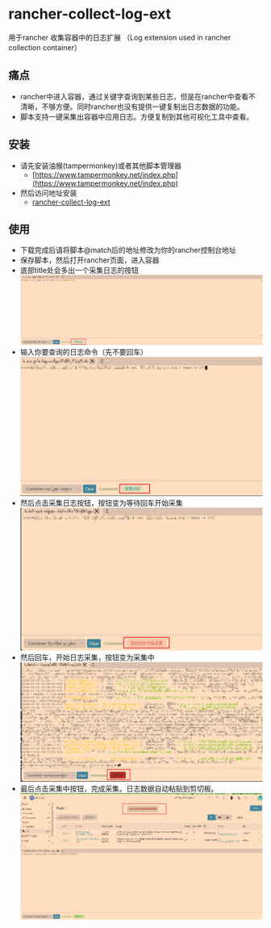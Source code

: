 # rancher-collect-log-ext
用于rancher 收集容器中的日志扩展 （Log extension used in rancher collection container）

## 痛点
- rancher中进入容器，通过关键字查询到某些日志，但是在rancher中查看不清晰，不够方便。同时rancher也没有提供一键复制出日志数据的功能。
- 脚本支持一键采集出容器中应用日志。方便复制到其他可视化工具中查看。

## 安装
- 请先安装油猴(tampermonkey)或者其他脚本管理器
  - [https://www.tampermonkey.net/index.php](https://www.tampermonkey.net/index.php)
- 然后访问地址安装
  - [rancher-collect-log-ext](https://greasyfork.org/zh-CN/scripts/513072)

## 使用
- 下载完成后请将脚本@match后的地址修改为你的rancher控制台地址
- 保存脚本，然后打开rancher页面，进入容器
- 底部title处会多出一个采集日志的按钮
  ![](img/img1.png)
- 输入你要查询的日志命令（先不要回车）
  ![](img/img2.png)
- 然后点击采集日志按钮，按钮变为等待回车开始采集
  ![](img/img3.png)
- 然后回车，开始日志采集，按钮变为采集中
  ![](img/img4.png)
- 最后点击采集中按钮，完成采集。日志数据自动粘贴到剪切板。
  ![](img/img5.png)